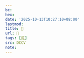 ```yaml
---
bc:
hex:
date: '2025-10-13T10:27:10+08:00'
lastmod:
title: 􃞧
url: 􃞧
tags: [鉒]
src: DCCV
note:
---
```

